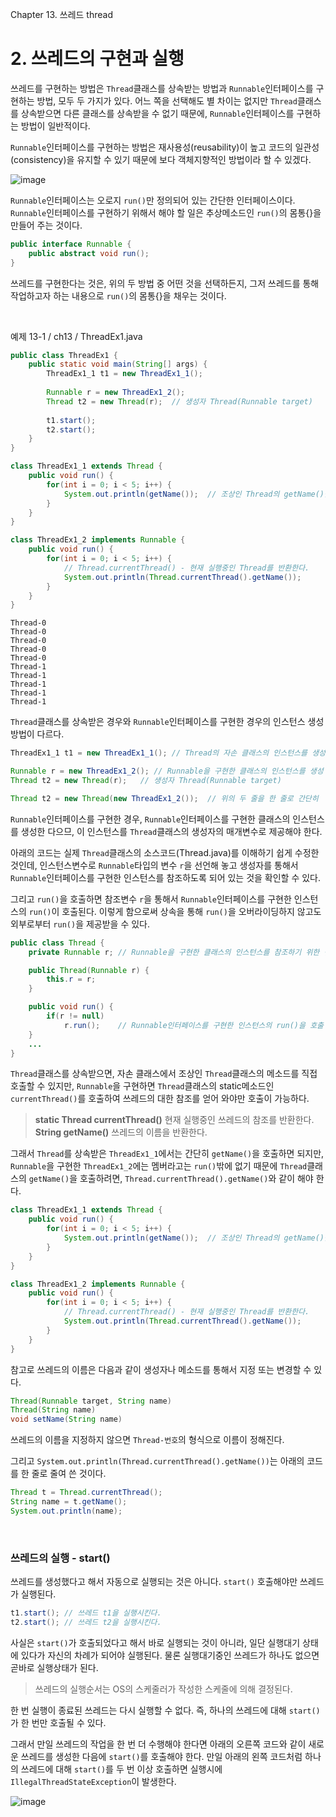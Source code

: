 Chapter 13. 쓰레드 thread

# 2. 쓰레드의 구현과 실행

쓰레드를 구현하는 방법은 `Thread`클래스를 상속받는 방법과 `Runnable`인터페이스를 구현하는 방법, 모두 두 가지가 있다. 어느 쪽을 선택해도 별 차이는 없지만 `Thread`클래스를 상속받으면 다른 클래스를 상속받을 수 없기 때문에, `Runnable`인터페이스를 구현하는 방법이 일반적이다.

`Runnable`인터페이스를 구현하는 방법은 재사용성(reusability)이 높고 코드의 일관성(consistency)을 유지할 수 있기 때문에 보다 객체지향적인 방법이라 할 수 있겠다.

![image](https://ifh.cc/g/tVmLR7.png)

`Runnable`인터페이스는 오로지 `run()`만 정의되어 있는 간단한 인터페이스이다. `Runnable`인터페이스를 구현하기 위해서 해야 할 일은 추상메소드인 `run()`의 몸통{}을 만들어 주는 것이다.

``` java
public interface Runnable {
    public abstract void run();
}
```

쓰레드를 구현한다는 것은, 위의 두 방법 중 어떤 것을 선택하든지, 그저 쓰레드를 통해 작업하고자 하는 내용으로 `run()`의 몸통{}을 채우는 것이다.

</br>

예제 13-1 / ch13 / ThreadEx1.java

``` java
public class ThreadEx1 {
	public static void main(String[] args) {
		ThreadEx1_1 t1 = new ThreadEx1_1();
		
		Runnable r = new ThreadEx1_2();
		Thread t2 = new Thread(r);	// 생성자 Thread(Runnable target)
		
		t1.start();
		t2.start();
	}
}

class ThreadEx1_1 extends Thread {
	public void run() {
		for(int i = 0; i < 5; i++) {
			System.out.println(getName());	// 조상인 Thread의 getName()을 호출
		}
	}
}

class ThreadEx1_2 implements Runnable {
	public void run() {
		for(int i = 0; i < 5; i++) {
			// Thread.currentThread() - 현재 실행중인 Thread를 반환한다.
			System.out.println(Thread.currentThread().getName());
		}
	}
}
```

```
Thread-0
Thread-0
Thread-0
Thread-0
Thread-0
Thread-1
Thread-1
Thread-1
Thread-1
Thread-1
```

`Thread`클래스를 상속받은 경우와 `Runnable`인터페이스를 구현한 경우의 인스턴스 생성 방법이 다르다.

``` java
ThreadEx1_1 t1 = new ThreadEx1_1(); // Thread의 자손 클래스의 인스턴스를 생성

Runnable r = new ThreadEx1_2(); // Runnable을 구현한 클래스의 인스턴스를 생성
Thread t2 = new Thread(r);   // 생성자 Thread(Runnable target)

Thread t2 = new Thread(new ThreadEx1_2());  // 위의 두 줄을 한 줄로 간단히
```

`Runnable`인터페이스를 구현한 경우, `Runnable`인터페이스를 구현한 클래스의 인스턴스를 생성한 다으므, 이 인스턴스를 `Thread`클래스의 생성자의 매개변수로 제공해야 한다.

아래의 코드는 실제 `Thread`클래스의 소스코드(Thread.java)를 이해하기 쉽게 수정한 것인데, 인스턴스변수로 `Runnable`타입의 변수 `r`을 선언해 놓고 생성자를 통해서 `Runnable`인터페이스를 구현한 인스턴스를 참조하도록 되어 있는 것을 확인할 수 있다.

그리고 `run()`을 호출하면 참조변수 `r`을 통해서 `Runnable`인터페이스를 구현한 인스턴스의 `run()`이 호출된다. 이렇게 함으로써 상속을 통해 `run()`을 오버라이딩하지 않고도 외부로부터 `run()`을 제공받을 수 있다.

``` java
public class Thread {
    private Runnable r; // Runnable을 구현한 클래스의 인스턴스를 참조하기 위한 변수

    public Thread(Runnable r) {
        this.r = r;
    }

    public void run() {
        if(r != null)
            r.run();    // Runnable인터페이스를 구현한 인스턴스의 run()을 호출
    }
    ...
}
```

`Thread`클래스를 상속받으면, 자손 클래스에서 조상인 `Thread`클래스의 메소드를 직접 호출할 수 있지만, `Runnable`을 구현하면 `Thread`클래스의 static메소드인 `currentThread()`를 호출하여 쓰레드의 대한 참조를 얻어 와야만 호출이 가능하다.

> **static Thread currentThread()** 현재 실행중인 쓰레드의 참조를 반환한다.   
> **String getName()** 쓰레드의 이름을 반환한다.

그래서 `Thread`를 상속받은 `ThreadEx1_1`에서는 간단히 `getName()`을 호출하면 되지만, `Runnable`을 구현한 `ThreadEx1_2`에는 멤버라고는 `run()`밖에 없기 때문에 `Thread`클래스의 `getName()`을 호출하려면, `Thread.currentThread().getName()`와 같이 해야 한다.

``` java
class ThreadEx1_1 extends Thread {
	public void run() {
		for(int i = 0; i < 5; i++) {
			System.out.println(getName());	// 조상인 Thread의 getName()을 호출
		}
	}
}

class ThreadEx1_2 implements Runnable {
	public void run() {
		for(int i = 0; i < 5; i++) {
			// Thread.currentThread() - 현재 실행중인 Thread를 반환한다.
			System.out.println(Thread.currentThread().getName());
		}
	}
}
```

참고로 쓰레드의 이름은 다음과 같이 생성자나 메소드를 통해서 지정 또는 변경할 수 있다.

``` java
Thread(Runnable target, String name)
Thread(String name)
void setName(String name)
```

쓰레드의 이름을 지정하지 않으면 `Thread-번호`의 형식으로 이름이 정해진다.

그리고 `System.out.println(Thread.currentThread().getName())`는 아래의 코드를 한 줄로 줄여 쓴 것이다.

``` java
Thread t = Thread.currentThread();
String name = t.getName();
System.out.println(name);
```

</br>

### 쓰레드의 실행 - start()

쓰레드를 생성했다고 해서 자동으로 실행되는 것은 아니다. `start()` 호출해야만 쓰레드가 실행된다.

``` java
t1.start(); // 쓰레드 t1을 실행시킨다.
t2.start(); // 쓰레드 t2을 실행시킨다.
```

사실은 `start()`가 호출되었다고 해서 바로 실행되는 것이 아니라, 일단 실행대기 상태에 있다가 자신의 차례가 되어야 실행된다. 물론 실행대기중인 쓰레드가 하나도 없으면 곧바로 실행상태가 된다.

> 쓰레드의 실행순서는 OS의 스케줄러가 작성한 스케줄에 의해 결정된다.

한 번 실행이 종료된 쓰레드는 다시 실행할 수 없다. 즉, 하나의 쓰레드에 대해 `start()`가 한 번만 호출될 수 있다.

그래서 만일 쓰레드의 작업을 한 번 더 수행해야 한다면 아래의 오른쪽 코드와 같이 새로운 쓰레드를 생성한 다음에 `start()`를 호출해야 한다. 만일 아래의 왼쪽 코드처럼 하나의 쓰레드에 대해 `start()`를 두 번 이상 호출하면 실행시에 `IllegalThreadStateException`이 발생한다.

![image](https://ifh.cc/g/29NwNN.png)